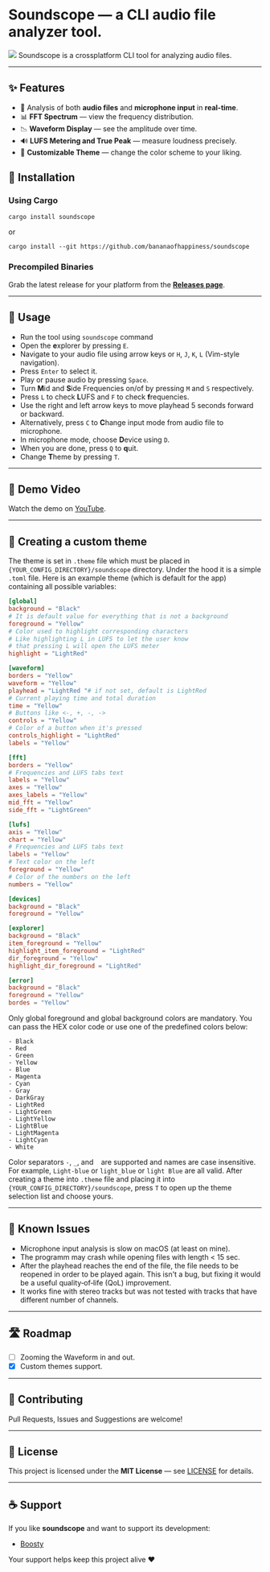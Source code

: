 # Soundscope — a CLI audio file analyzer tool.
![](https://github.com/bananaofhappiness/soundscope/blob/master/assets/soundscope-demo.gif)
Soundscope is a crossplatform CLI tool for analyzing audio files.

---
## ✨ Features
- 🎤 Analysis of both **audio files** and **microphone input** in **real-time**.
- 📊 **FFT Spectrum** — view the frequency distribution.
- 📉 **Waveform Display** — see the amplitude over time.
- 🔊 **LUFS Metering and True Peak** — measure loudness precisely.
- 🎨 **Customizable Theme** — change the color scheme to your liking.

## 🚀 Installation

### Using Cargo

```
cargo install soundscope
```
or
```
cargo install --git https://github.com/bananaofhappiness/soundscope
```

### Precompiled Binaries

Grab the latest release for your platform from the [**Releases page**](https://github.com/bananaofhappiness/soundscope/releases).

---
## 🔧 Usage
- Run the tool using `soundscope` command
- Open the **e**xplorer by pressing `E`.
- Navigate to your audio file using arrow keys or `H`, `J`, `K`, `L` (Vim-style navigation).
- Press `Enter` to select it.
- Play or pause audio by pressing `Space`.
- Turn **M**id and **S**ide Frequencies on/of by pressing `M` and `S` respectively.
- Press `L` to check **L**UFS and `F` to check **f**requencies.
- Use the right and left arrow keys to move playhead 5 seconds forward or backward.
- Alternatively, press `C` to **C**hange input mode from audio file to microphone.
- In microphone mode, choose **D**evice using `D`.
- When you are done, press `Q` to **q**uit.
- Change **T**heme by pressing `T`.

---
## 🎥 Demo Video

Watch the demo on [YouTube](https://youtu.be/Z5xJqjMiC1c).

---
## 🎨 Creating a custom theme
The theme is set in `.theme` file which must be placed in `{YOUR_CONFIG_DIRECTORY}/soundscope` directory. Under the hood it is a simple `.toml` file. Here is an example theme (which is default for the app) containing all possible variables:
```toml
[global]
background = "Black"
# It is default value for everything that is not a background
foreground = "Yellow"
# Color used to highlight corresponding characters
# Like highlighting L in LUFS to let the user know
# that pressing L will open the LUFS meter
highlight = "LightRed"

[waveform]
borders = "Yellow"
waveform = "Yellow"
playhead = "LightRed "# if not set, default is LightRed
# Current playing time and total duration
time = "Yellow"
# Buttons like <-, +, -, ->
controls = "Yellow"
# Color of a button when it's pressed
controls_highlight = "LightRed"
labels = "Yellow"

[fft]
borders = "Yellow"
# Frequencies and LUFS tabs text
labels = "Yellow"
axes = "Yellow"
axes_labels = "Yellow"
mid_fft = "Yellow"
side_fft = "LightGreen"

[lufs]
axis = "Yellow"
chart = "Yellow"
# Frequencies and LUFS tabs text
labels = "Yellow"
# Text color on the left
foreground = "Yellow"
# Color of the numbers on the left
numbers = "Yellow"

[devices]
background = "Black"
foreground = "Yellow"

[explorer]
background = "Black"
item_foreground = "Yellow"
highlight_item_foreground = "LightRed"
dir_foreground = "Yellow"
highlight_dir_foreground = "LightRed"

[error]
background = "Black"
foreground = "Yellow"
bordes = "Yellow"
```

Only global foreground and global background colors are mandatory. You can pass the HEX color code or use one of the predefined colors below:
```
- Black
- Red
- Green
- Yellow
- Blue
- Magenta
- Cyan
- Gray
- DarkGray
- LightRed
- LightGreen
- LightYellow
- LightBlue
- LightMagenta
- LightCyan
- White
```
Color separators `-`, `_`, and ` ` are supported and names are case insensitive. For example, `Light-blue` or `light_blue` or `light Blue` are all valid.
After creating a theme into `.theme` file and placing it into `{YOUR_CONFIG_DIRECTORY}/soundscope`, press `T` to open up the theme selection list and choose yours.

---
## 🐛 Known Issues
- Microphone input analysis is slow on macOS (at least on mine).
- The programm may crash while opening files with length < 15 sec.
- After the playhead reaches the end of the file, the file needs to be reopened in order to be played again. This isn't a bug, but fixing it would be a useful quality‑of‑life (QoL) improvement.
- It works fine with stereo tracks but was not tested with tracks that have different number of channels.

---
## 🛣 Roadmap
- [ ] Zooming the Waveform in and out.
- [x] Custom themes support.

---
## 🤝 Contributing

Pull Requests, Issues and Suggestions are welcome!

---
## 📜 License

This project is licensed under the **MIT License** — see [LICENSE](LICENSE) for details.

---
## ☕ Support

If you like **soundscope** and want to support its development:

- [Boosty](https://boosty.to/bananaofhappiness)

Your support helps keep this project alive ❤️
